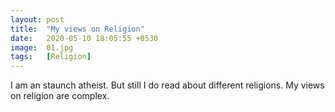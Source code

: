 ```yaml
---
layout: post
title:  "My views on Religion"
date:   2020-05-10 18:05:55 +0530
image:  01.jpg
tags:   [Religion]
---
```

I am an staunch atheist. But still I do read about different religions. My views on religion are complex.